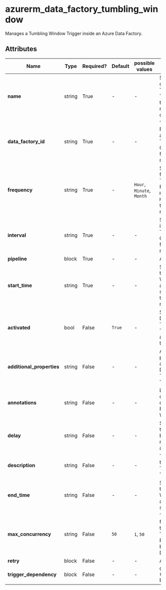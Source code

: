 # azurerm_data_factory_tumbling_window

Manages a Tumbling Window Trigger inside an Azure Data Factory.

## Attributes

| Name | Type | Required? | Default  | possible values | Description |
| ---- | ---- | --------- | -------- | ----------- | ----------- |
| **name** | string | True | -  |  -  | Specifies the name of the Data Factory Tumbling Window Trigger. Changing this forces a new resource to be created. | 
| **data_factory_id** | string | True | -  |  -  | The ID of Data Factory in which to associate the Trigger with. Changing this forces a new resource. | 
| **frequency** | string | True | -  |  `Hour`, `Minute`, `Month`  | Specifies the frequency of Tumbling Window. Possible values are `Hour`, `Minute` and `Month`. Changing this forces a new resource. | 
| **interval** | string | True | -  |  -  | Specifies the interval of Tumbling Window. Changing this forces a new resource. | 
| **pipeline** | block | True | -  |  -  | A `pipeline` block. | 
| **start_time** | string | True | -  |  -  | Specifies the start time of Tumbling Window, formatted as an RFC3339 string. Changing this forces a new resource. | 
| **activated** | bool | False | `True`  |  -  | Specifies if the Data Factory Tumbling Window Trigger is activated. Defaults to `true`. | 
| **additional_properties** | string | False | -  |  -  | A map of additional properties to associate with the Data Factory Tumbling Window Trigger. | 
| **annotations** | string | False | -  |  -  | List of tags that can be used for describing the Data Factory Tumbling Window Trigger. | 
| **delay** | string | False | -  |  -  | Specifies how long the trigger waits before triggering new run. formatted as an `D.HH:MM:SS`. | 
| **description** | string | False | -  |  -  | The description for the Data Factory Tumbling Window Trigger. | 
| **end_time** | string | False | -  |  -  | Specifies the end time of Tumbling Window, formatted as an RFC3339 string. | 
| **max_concurrency** | string | False | `50`  |  `1`, `50`  | The max number for simultaneous trigger run fired by Tumbling Window. Possible values are between `1` and `50`. Defaults to `50`. | 
| **retry** | block | False | -  |  -  | A `retry` block. | 
| **trigger_dependency** | block | False | -  |  -  | One or more `trigger_dependency` block. | 

